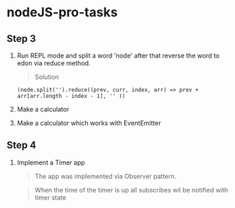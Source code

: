 # nodeJS-pro-tasks

## Step 3

1. Run REPL mode and split a word 'node' after that reverse the word to edon via reduce method.
   > Solution

    ```
    (node.split('').reduce((prev, curr, index, arr) => prev + arr[arr.length - index - 1], '' ))
    ```

2. Make a calculator
3. Make a calculator which works with EventEmitter

## Step 4

1. Implement a Timer app
   > The app was implemented via Observer pattern. 
   
   > When the time of the timer is up all subscribes wil be notified with timer state
